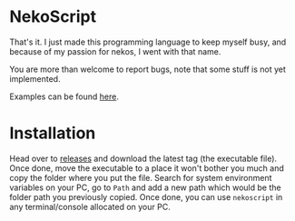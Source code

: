 # NekoScript
That's it. I just made this programming language to keep myself busy, and because of my passion for nekos, I went with that name.

You are more than welcome to report bugs, note that some stuff is not yet implemented.

Examples can be found [here](https://github.com/Rubenennj/nekoscript/tree/dev/examples).

# Installation
Head over to [releases](https://github.com/Rubenennj/nekoscript/releases) and download the latest tag (the executable file).
Once done, move the executable to a place it won't bother you much and copy the folder where you put the file.
Search for system environment variables on your PC, go to `Path` and add a new path which would be the folder path you previously copied.
Once done, you can use `nekoscript` in any terminal/console allocated on your PC.